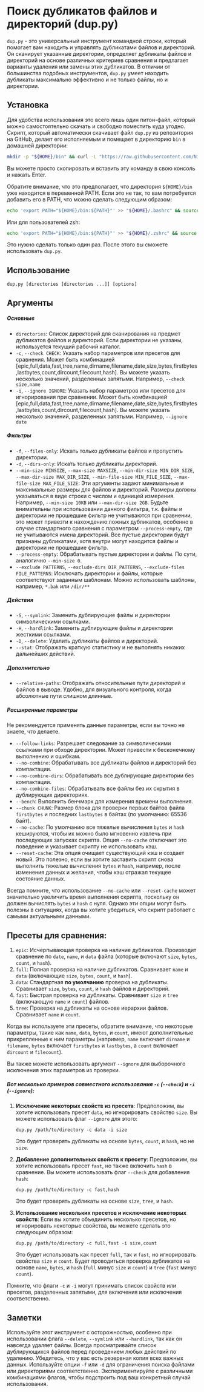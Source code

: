 # Поиск дубликатов файлов и директорий (dup.py)

`dup.py` - это универсальный инструмент командной строки, который помогает вам находить и управлять дубликатами файлов и директорий. Он сканирует указанные директории, определяет дубликаты файлов и директорий на основе различных критериев сравнения и предлагает варианты удаления или замены этих дубликатов. В отличии от большинства подобных инструментов, `dup.py` умеет находить дубликаты максимально эффективно и не только файлы, но и директории.

## Установка

Для удобства использования это всего лишь один питон-файл, который можно самостоятельно скачать и свободно поместить куда угодно.
Скрипт, который автоматически скачивает файл `dup.py` из репозитория на GitHub, делает его исполняемым и помещает в директорию `bin` в домашней директории:

```bash
mkdir -p "${HOME}/bin" && curl -L "https://raw.githubusercontent.com/NikolayBorisov/dup.py/main/dup.py" -o "${HOME}/bin/dup.py" && chmod +x "${HOME}/bin/dup.py"
```

Вы можете просто скопировать и вставить эту команду в свою консоль и нажать Enter.

Обратите внимание, что это предполагает, что директория `${HOME}/bin` уже находится в переменной PATH. Если это не так, то вам потребуется добавить его в PATH, что можно сделать следующим образом:

```bash
echo 'export PATH="${HOME}/bin:${PATH}"' >> "${HOME}/.bashrc" && source "${HOME}/.bashrc"
```

Или для пользователей zsh:

```bash
echo 'export PATH="${HOME}/bin:${PATH}"' >> "${HOME}/.zshrc" && source "${HOME}/.zshrc"
```

Это нужно сделать только один раз. После этого вы сможете использовать `dup.py`.

## Использование

```plaintext
dup.py [directories [directories ...]] [options]
```

## Аргументы

##### Основные

- `directories`: Список директорий для сканирования на предмет дубликатов файлов и директорий. Если директории не указаны, используется текущий рабочий каталог.
- `-c`, `--check CHECK`: Указать набор параметров или пресетов для сравнения. Может быть комбинацией [epic,full,data,fast,tree,name,dirname,filename,date,size,bytes,firstbytes,lastbytes,count,dircount,filecount,hash]. Вы можете указать несколько значений, разделенных запятыми. Например, `--check size,name`
- `-i`, `--ignore IGNORE`: Указать набор параметров или пресетов для игнорирования при сравнении. Может быть комбинацией [epic,full,data,fast,tree,name,dirname,filename,date,size,bytes,firstbytes,lastbytes,count,dircount,filecount,hash]. Вы можете указать несколько значений, разделенных запятыми. Например, `--ignore date`

##### Фильтры

- `-f`, `--files-only`: Искать только дубликаты файлов и пропустить директории.
- `-d`, `--dirs-only`: Искать только дубликаты директорий.
- `--min-size MINSIZE`,
  `--max-size MAXSIZE`,
  `--min-dir-size MIN_DIR_SIZE`,
  `--max-dir-size MAX_DIR_SIZE`,
  `--min-file-size MIN_FILE_SIZE`,
  `--max-file-size MAX_FILE_SIZE`: Эти аргументы задают минимальные и максимальные размеры для файлов и директорий. Размеры должны указываться в виде строки с числом и единицей измерения. Например, `--min-size 10KB` или `--max-dir-size 2GB`. Будьте внимательны при использовании данного фильтра, т.к. файлы и директории не прошедшие фильтр не учитываются при сравнении, это может привезти к нахождению ложных дубликатов, особенно в случае стандартного сравнения с параметром `--process-empty`, где не учитываются имена директорий. Все пустые директории будут признаны дубликатами, хотя внутри могут находится файлы и директории не прошедшие фильтр.
- `--process-empty`: Обрабатывать пустые директории и файлы. По сути, аналогично `--min-size 0`.
- `--exclude PATTERNS`,
  `--exclude-dirs DIR_PATTERNS`,
  `--exclude-files FILE_PATTERNS`: Исключать директории и файлы, которые соответствуют заданным шаблонам. Можно использовать шаблоны, например, `*.bak` или `/dir/**`

##### Действия

- `-S`, `--symlink`: Заменить дублирующие файлы и директории символическими ссылками.
- `-H`, `--hardlink`: Заменить дублирующие файлы и директории жесткими ссылками.
- `-D`, `--delete`: Удалить дубликаты файлов и директорий.
- `--stat`: Отображать краткую статистику и не выполнять никаких дальнейших действий.

##### Дополнительно

- `--relative-paths`: Отображать относительные пути директорий и файлов в выводе. Удобно, для визуального контроля, когда абсолютные пути слишком длинные.

##### Расширенные параметры

Не рекомендуется применять данные параметры, если вы точно не знаете, что делаете.

- `--follow-links`: Разрешает следование за символическими ссылками при обходе директории. Может привести к бесконечному выполнению и ошибкам.
- `--no-combine`: Обрабатывать все дубликаты файлов и директорий без компактации.
- `--no-combine-dirs`: Обрабатывать все дублирующие директории без компактации.
- `--no-combine-files`: Обрабатывать все файлы без их скрытия в дублирующих директориях.
- `--bench`: Выполнить бенчмарк для измерения времени выполнения.
- `--chunk CHUNK`: Размер блока для проверки первых байтов файла `firstbytes` и последних `lastbytes` в байтах (по умолчанию: 65536 байт).
- `--no-cache`: По умолчанию все тяжелые вычисления `bytes` и `hash` кешируются, чтобы их можно было мгновенно извлечь при последующих запусках скрипта. Опция `--no-cache` отключает это поведение и указывает скрипту не использовать кэш.
- `--reset-cache`: Эта опция очищает существующий кэш и создает новый. Это полезно, если вы хотите заставить скрипт снова выполнить тяжелые вычисления `bytes` и `hash`, например, после изменения данных и желания, чтобы кэш отражал текущее состояние данных.

Всегда помните, что использование `--no-cache` или `--reset-cache` может значительно увеличить время выполнения скрипта, поскольку он должен вычислять `bytes` и `hash` с нуля. Однако эти опции могут быть полезны в ситуациях, когда вы хотите убедиться, что скрипт работает с самыми актуальными данными.

## Пресеты для сравнения:

1. `epic`: Исчерпывающая проверка на наличие дубликатов. Производит сравнение по `date`, `name`, и `data` файла (которые включают `size`, `bytes`, `count`, и `hash`).
2. `full`: Полная проверка на наличие дубликатов. Сравнивает `name` и `data` (включающие `size`, `bytes`, `count`, и `hash`).
3. `data`: Стандартная **по умолчанию** проверка на дубликаты. Сравнивает `size`, `bytes`, `count`, и `hash` файлов и директорий.
4. `fast`: Быстрая проверка на дубликаты. Сравнивает `size` и `tree` (включающую `name` и `count`) файлов.
5. `tree`: Проверка на дубликаты на основе иерархии файлов. Сравнивает `name` и `count`.

Когда вы используете эти пресеты, обратите внимание, что некоторые параметры, такие как `name`, `data`, `bytes`, и `count`, имеют дополнительные прикрепленные к ним параметры (например, `name` включает `dirname` и `filename`, `bytes` включает `firstbytes` и `lastbytes`, а `count` включает `dircount` и `filecount`).

Вы также можете использовать аргумент `--ignore` для выборочного исключения этих параметров из проверки.

##### Вот несколько примеров совместного использования `-c` (`--check`) и `-i` (`--ignore`):

1. **Исключение некоторых свойств из пресета**: Предположим, вы хотите использовать пресет `data`, но игнорировать свойство `size`. Вы можете использовать флаг `--ignore` для этого:

   ```
   dup.py /path/to/directory -c data -i size
   ```

   Это будет проверять дубликаты на основе `bytes`, `count`, и `hash`, но не `size`.
2. **Добавление дополнительных свойств к пресету**: Предположим, вы хотите использовать пресет `fast`, но также включить `hash` в сравнение. Вы можете использовать флаг `--check` для добавления `hash`:

   ```
   dup.py /path/to/directory -c fast,hash
   ```

   Это будет проверять дубликаты на основе `size`, `tree`, и `hash`.
3. **Использование нескольких пресетов и исключение некоторых свойств**: Если вы хотите объединить несколько пресетов, но игнорировать некоторые свойства, вы можете сделать это следующим образом:

   ```
   dup.py /path/to/directory -c full,fast -i size,count
   ```

   Это будет использовать как пресет `full`, так и `fast`, но игнорировать свойства `size` и `count`. Будет проводиться проверка дубликатов на основе `name`, `bytes`, и `hash` (`full` минус `size` и `count`) и `tree` (`fast` минус `count`).

Помните, что флаги `-c` и `-i` могут принимать список свойств или пресетов, разделенных запятыми, для включения или исключения соответственно.

## Заметки

Используйте этот инструмент с осторожностью, особенно при использовании флага `--delete`, `--symlink` или `--hardlink`, так как он навсегда удаляет файлы. Всегда просматривайте список дублирующихся файлов перед проведением любых действий по удалению. Убедитесь, что у вас есть резервная копия всех важных данных. Используйте опции `-f` или `-d` для ограничения поиска файлами или директориями соответственно. Экспериментируйте с различными комбинациями флагов, чтобы подстроить под ваш конкретный случай использования.

